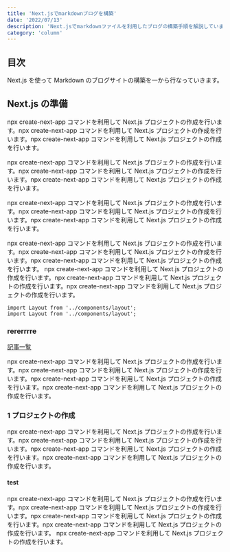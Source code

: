 ```yaml
---
title: 'Next.jsでmarkdownブログを構築'
date: '2022/07/13'
description: 'Next.jsでmarkdownファイルを利用したブログの構築手順を解説しています。'
category: 'column'
---
```


## 目次

Next.js を使って Markdown のブログサイトの構築を一から行なっていきます。

## Next.js の準備

npx create-next-app コマンドを利用して Next.js プロジェクトの作成を行います。npx create-next-app コマンドを利用して Next.js プロジェクトの作成を行います。npx create-next-app コマンドを利用して Next.js プロジェクトの作成を行います。

npx create-next-app コマンドを利用して Next.js プロジェクトの作成を行います。npx create-next-app コマンドを利用して Next.js プロジェクトの作成を行います。npx create-next-app コマンドを利用して Next.js プロジェクトの作成を行います。

npx create-next-app コマンドを利用して Next.js プロジェクトの作成を行います。npx create-next-app コマンドを利用して Next.js プロジェクトの作成を行います。npx create-next-app コマンドを利用して Next.js プロジェクトの作成を行います。

npx create-next-app コマンドを利用して Next.js プロジェクトの作成を行います。npx create-next-app コマンドを利用して Next.js プロジェクトの作成を行います。npx create-next-app コマンドを利用して Next.js プロジェクトの作成を行います。
npx create-next-app コマンドを利用して Next.js プロジェクトの作成を行います。npx create-next-app コマンドを利用して Next.js プロジェクトの作成を行います。npx create-next-app コマンドを利用して Next.js プロジェクトの作成を行います。

```js[class="line-numbers"]
import Layout from '../components/layout';
import Layout from '../components/layout';
```

### rererrrre

[記事一覧](/)

npx create-next-app コマンドを利用して Next.js プロジェクトの作成を行います。npx create-next-app コマンドを利用して Next.js プロジェクトの作成を行います。npx create-next-app コマンドを利用して Next.js プロジェクトの作成を行います。npx create-next-app コマンドを利用して Next.js プロジェクトの作成を行います。

### 1 プロジェクトの作成

npx create-next-app コマンドを利用して Next.js プロジェクトの作成を行います。npx create-next-app コマンドを利用して Next.js プロジェクトの作成を行います。npx create-next-app コマンドを利用して Next.js プロジェクトの作成を行います。npx create-next-app コマンドを利用して Next.js プロジェクトの作成を行います。

#### test

npx create-next-app コマンドを利用して Next.js プロジェクトの作成を行います。npx create-next-app コマンドを利用して Next.js プロジェクトの作成を行います。npx create-next-app コマンドを利用して Next.js プロジェクトの作成を行います。npx create-next-app コマンドを利用して Next.js プロジェクトの作成を行います。
npx create-next-app コマンドを利用して Next.js プロジェクトの作成を行います。
